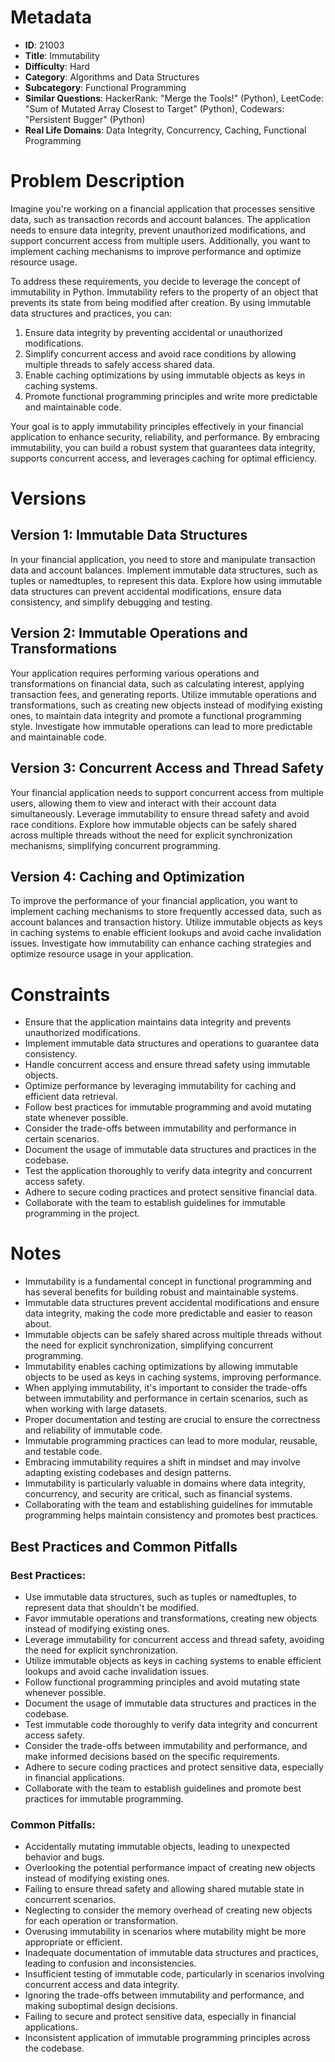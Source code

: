 # Metadata

- **ID**: 21003
- **Title**: Immutability
- **Difficulty**: Hard
- **Category**: Algorithms and Data Structures
- **Subcategory**: Functional Programming
- **Similar Questions**: HackerRank: "Merge the Tools!" (Python), LeetCode: "Sum of Mutated Array Closest to Target" (Python), Codewars: "Persistent Bugger" (Python)
- **Real Life Domains**: Data Integrity, Concurrency, Caching, Functional Programming

# Problem Description

Imagine you're working on a financial application that processes sensitive data, such as transaction records and account balances. The application needs to ensure data integrity, prevent unauthorized modifications, and support concurrent access from multiple users. Additionally, you want to implement caching mechanisms to improve performance and optimize resource usage.

To address these requirements, you decide to leverage the concept of immutability in Python. Immutability refers to the property of an object that prevents its state from being modified after creation. By using immutable data structures and practices, you can:

1. Ensure data integrity by preventing accidental or unauthorized modifications.
2. Simplify concurrent access and avoid race conditions by allowing multiple threads to safely access shared data.
3. Enable caching optimizations by using immutable objects as keys in caching systems.
4. Promote functional programming principles and write more predictable and maintainable code.

Your goal is to apply immutability principles effectively in your financial application to enhance security, reliability, and performance. By embracing immutability, you can build a robust system that guarantees data integrity, supports concurrent access, and leverages caching for optimal efficiency.

# Versions

## Version 1: Immutable Data Structures

In your financial application, you need to store and manipulate transaction data and account balances. Implement immutable data structures, such as tuples or namedtuples, to represent this data. Explore how using immutable data structures can prevent accidental modifications, ensure data consistency, and simplify debugging and testing.

## Version 2: Immutable Operations and Transformations

Your application requires performing various operations and transformations on financial data, such as calculating interest, applying transaction fees, and generating reports. Utilize immutable operations and transformations, such as creating new objects instead of modifying existing ones, to maintain data integrity and promote a functional programming style. Investigate how immutable operations can lead to more predictable and maintainable code.

## Version 3: Concurrent Access and Thread Safety

Your financial application needs to support concurrent access from multiple users, allowing them to view and interact with their account data simultaneously. Leverage immutability to ensure thread safety and avoid race conditions. Explore how immutable objects can be safely shared across multiple threads without the need for explicit synchronization mechanisms, simplifying concurrent programming.

## Version 4: Caching and Optimization

To improve the performance of your financial application, you want to implement caching mechanisms to store frequently accessed data, such as account balances and transaction history. Utilize immutable objects as keys in caching systems to enable efficient lookups and avoid cache invalidation issues. Investigate how immutability can enhance caching strategies and optimize resource usage in your application.

# Constraints

- Ensure that the application maintains data integrity and prevents unauthorized modifications.
- Implement immutable data structures and operations to guarantee data consistency.
- Handle concurrent access and ensure thread safety using immutable objects.
- Optimize performance by leveraging immutability for caching and efficient data retrieval.
- Follow best practices for immutable programming and avoid mutating state whenever possible.
- Consider the trade-offs between immutability and performance in certain scenarios.
- Document the usage of immutable data structures and practices in the codebase.
- Test the application thoroughly to verify data integrity and concurrent access safety.
- Adhere to secure coding practices and protect sensitive financial data.
- Collaborate with the team to establish guidelines for immutable programming in the project.

# Notes

- Immutability is a fundamental concept in functional programming and has several benefits for building robust and maintainable systems.
- Immutable data structures prevent accidental modifications and ensure data integrity, making the code more predictable and easier to reason about.
- Immutable objects can be safely shared across multiple threads without the need for explicit synchronization, simplifying concurrent programming.
- Immutability enables caching optimizations by allowing immutable objects to be used as keys in caching systems, improving performance.
- When applying immutability, it's important to consider the trade-offs between immutability and performance in certain scenarios, such as when working with large datasets.
- Proper documentation and testing are crucial to ensure the correctness and reliability of immutable code.
- Immutable programming practices can lead to more modular, reusable, and testable code.
- Embracing immutability requires a shift in mindset and may involve adapting existing codebases and design patterns.
- Immutability is particularly valuable in domains where data integrity, concurrency, and security are critical, such as financial systems.
- Collaborating with the team and establishing guidelines for immutable programming helps maintain consistency and promotes best practices.

## Best Practices and Common Pitfalls

### Best Practices:

- Use immutable data structures, such as tuples or namedtuples, to represent data that shouldn't be modified.
- Favor immutable operations and transformations, creating new objects instead of modifying existing ones.
- Leverage immutability for concurrent access and thread safety, avoiding the need for explicit synchronization.
- Utilize immutable objects as keys in caching systems to enable efficient lookups and avoid cache invalidation issues.
- Follow functional programming principles and avoid mutating state whenever possible.
- Document the usage of immutable data structures and practices in the codebase.
- Test immutable code thoroughly to verify data integrity and concurrent access safety.
- Consider the trade-offs between immutability and performance, and make informed decisions based on the specific requirements.
- Adhere to secure coding practices and protect sensitive data, especially in financial applications.
- Collaborate with the team to establish guidelines and promote best practices for immutable programming.

### Common Pitfalls:

- Accidentally mutating immutable objects, leading to unexpected behavior and bugs.
- Overlooking the potential performance impact of creating new objects instead of modifying existing ones.
- Failing to ensure thread safety and allowing shared mutable state in concurrent scenarios.
- Neglecting to consider the memory overhead of creating new objects for each operation or transformation.
- Overusing immutability in scenarios where mutability might be more appropriate or efficient.
- Inadequate documentation of immutable data structures and practices, leading to confusion and inconsistencies.
- Insufficient testing of immutable code, particularly in scenarios involving concurrent access and data integrity.
- Ignoring the trade-offs between immutability and performance, and making suboptimal design decisions.
- Failing to secure and protect sensitive data, especially in financial applications.
- Inconsistent application of immutable programming principles across the codebase.
